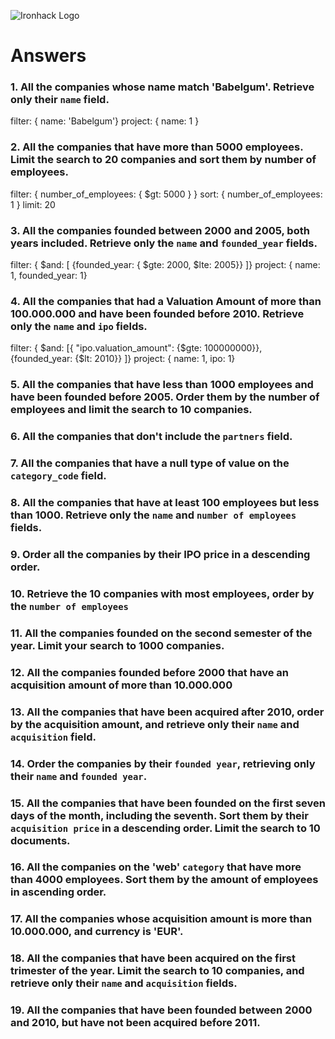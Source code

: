 ![Ironhack Logo](https://i.imgur.com/1QgrNNw.png)

# Answers

### 1. All the companies whose name match 'Babelgum'. Retrieve only their `name` field.

filter: { name: 'Babelgum'}
project: { name: 1 }

### 2. All the companies that have more than 5000 employees. Limit the search to 20 companies and sort them by **number of employees**.

filter: { number_of_employees: { $gt: 5000 } }
sort: { number_of_employees: 1 }
limit: 20

### 3. All the companies founded between 2000 and 2005, both years included. Retrieve only the `name` and `founded_year` fields.

filter: { $and: [ {founded_year: { $gte: 2000, $lte: 2005}} ]}
project: { name: 1, founded_year: 1}

### 4. All the companies that had a Valuation Amount of more than 100.000.000 and have been founded before 2010. Retrieve only the `name` and `ipo` fields.

filter: { $and: [{ "ipo.valuation_amount": {$gte: 100000000}}, {founded_year: {$lt: 2010}} ]}
project: { name: 1, ipo: 1}

### 5. All the companies that have less than 1000 employees and have been founded before 2005. Order them by the number of employees and limit the search to 10 companies.

### 6. All the companies that don't include the `partners` field.

### 7. All the companies that have a null type of value on the `category_code` field.

### 8. All the companies that have at least 100 employees but less than 1000. Retrieve only the `name` and `number of employees` fields.

### 9. Order all the companies by their IPO price in a descending order.

### 10. Retrieve the 10 companies with most employees, order by the `number of employees`

### 11. All the companies founded on the second semester of the year. Limit your search to 1000 companies.

### 12. All the companies founded before 2000 that have an acquisition amount of more than 10.000.000

### 13. All the companies that have been acquired after 2010, order by the acquisition amount, and retrieve only their `name` and `acquisition` field.

### 14. Order the companies by their `founded year`, retrieving only their `name` and `founded year`.

<!-- Your Code Goes Here -->

### 15. All the companies that have been founded on the first seven days of the month, including the seventh. Sort them by their `acquisition price` in a descending order. Limit the search to 10 documents.

<!-- Your Code Goes Here -->

### 16. All the companies on the 'web' `category` that have more than 4000 employees. Sort them by the amount of employees in ascending order.

<!-- Your Code Goes Here -->

### 17. All the companies whose acquisition amount is more than 10.000.000, and currency is 'EUR'.

<!-- Your Code Goes Here -->

### 18. All the companies that have been acquired on the first trimester of the year. Limit the search to 10 companies, and retrieve only their `name` and `acquisition` fields.

<!-- Your Code Goes Here -->

### 19. All the companies that have been founded between 2000 and 2010, but have not been acquired before 2011.

<!-- Your Code Goes Here -->
